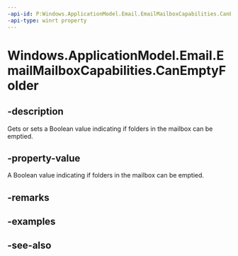 ```yaml
---
-api-id: P:Windows.ApplicationModel.Email.EmailMailboxCapabilities.CanEmptyFolder
-api-type: winrt property
---
```


<!-- Property syntax
public bool CanEmptyFolder { get;  set; }
-->

# Windows.ApplicationModel.Email.EmailMailboxCapabilities.CanEmptyFolder

## -description
Gets or sets a Boolean value indicating if folders in the mailbox can be emptied.

## -property-value
A Boolean value indicating if folders in the mailbox can be emptied.

## -remarks

## -examples

## -see-also
